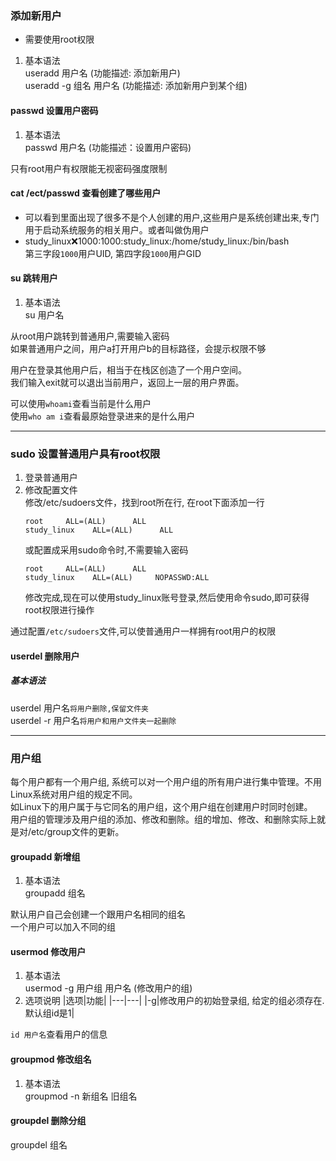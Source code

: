 ### 添加新用户
- 需要使用root权限
1. 基本语法\
   useradd 用户名 (功能描述: 添加新用户)\
   useradd -g 组名 用户名 (功能描述: 添加新用户到某个组)

#### passwd 设置用户密码
1. 基本语法\
   passwd 用户名 (功能描述：设置用户密码)

只有root用户有权限能无视密码强度限制

#### cat /ect/passwd 查看创建了哪些用户
- 可以看到里面出现了很多不是个人创建的用户,这些用户是系统创建出来,专门用于启动系统服务的相关用户。或者叫做伪用户
- study_linux:x:1000:1000:study_linux:/home/study_linux:/bin/bash\
  第三字段`1000`用户UID, 第四字段`1000`用户GID

#### su 跳转用户
1. 基本语法\
   su 用户名

从root用户跳转到普通用户,需要输入密码\
如果普通用户之间，用户a打开用户b的目标路径，会提示权限不够

用户在登录其他用户后，相当于在栈区创造了一个用户空间。\
我们输入exit就可以退出当前用户，返回上一层的用户界面。

可以使用`whoami`查看当前是什么用户\
使用`who am i`查看最原始登录进来的是什么用户

---
### sudo 设置普通用户具有root权限
1. 登录普通用户
2. 修改配置文件\
   修改/etc/sudoers文件，找到root所在行, 在root下面添加一行
   ```
   root     ALL=(ALL)      ALL
   study_linux    ALL=(ALL)      ALL
   ```
   或配置成采用sudo命令时,不需要输入密码
   ```
   root     ALL=(ALL)      ALL
   study_linux    ALL=(ALL)     NOPASSWD:ALL
   ```
   修改完成,现在可以使用study_linux账号登录,然后使用命令sudo,即可获得root权限进行操作


通过配置`/etc/sudoers`文件,可以使普通用户一样拥有root用户的权限
#### userdel 删除用户
##### 基本语法
userdel 用户名`将用户删除,保留文件夹`\
userdel -r 用户名`将用户和用户文件夹一起删除`

---
### 用户组
   每个用户都有一个用户组, 系统可以对一个用户组的所有用户进行集中管理。不用Linux系统对用户组的规定不同。\
   如Linux下的用户属于与它同名的用户组，这个用户组在创建用户时同时创建。\
   用户组的管理涉及用户组的添加、修改和删除。组的增加、修改、和删除实际上就是对/etc/group文件的更新。
#### groupadd 新增组
1. 基本语法\
   groupadd 组名

默认用户自己会创建一个跟用户名相同的组名\
一个用户可以加入不同的组

#### usermod 修改用户
1. 基本语法\
   usermod -g 用户组 用户名 (修改用户的组)
2. 选项说明
   |选项|功能|
   |---|---|
   |-g|修改用户的初始登录组, 给定的组必须存在.默认组id是1|

`id 用户名`查看用户的信息

#### groupmod 修改组名
1. 基本语法\
   groupmod -n 新组名 旧组名
#### groupdel 删除分组
groupdel 组名
